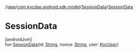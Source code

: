 //[app](../../../index.md)/[com.kycdao.android.sdk.model](../index.md)/[SessionData](index.md)/[SessionData](-session-data.md)

# SessionData

[androidJvm]\
fun [SessionData](-session-data.md)(id: [String](https://kotlinlang.org/api/latest/jvm/stdlib/kotlin/-string/index.html), nonce: [String](https://kotlinlang.org/api/latest/jvm/stdlib/kotlin/-string/index.html), user: [KycUser](../../com.kycdao.android.sdk.kycSession/-kyc-user/index.md))

